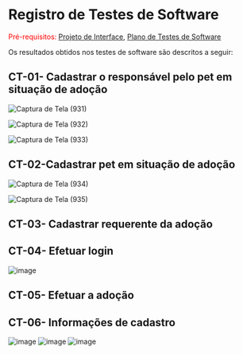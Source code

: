 # Registro de Testes de Software

<span style="color:red">Pré-requisitos: <a href="3-Projeto de Interface.md"> Projeto de Interface</a></span>, <a href="8-Plano de Testes de Software.md"> Plano de Testes de Software</a>

Os resultados obtidos nos testes de software são descritos a seguir:

## CT-01- Cadastrar o responsável pelo pet em situação de adoção


![Captura de Tela (931)](https://user-images.githubusercontent.com/117127986/236287765-59bf11c9-a53d-401c-aa5d-8d846c7be3fe.png)

![Captura de Tela (932)](https://user-images.githubusercontent.com/117127986/236287930-770ec2d7-65f6-488b-921d-7da7dc7722dd.png)

![Captura de Tela (933)](https://user-images.githubusercontent.com/117127986/236288009-6ae681a6-a42c-451b-a4fb-aeb20fd8dd39.png)



## CT-02-Cadastrar pet em situação de adoção


![Captura de Tela (934)](https://user-images.githubusercontent.com/117127986/236288632-76e56675-8a68-4bed-a6c8-eb8b51f25540.png)

![Captura de Tela (935)](https://user-images.githubusercontent.com/117127986/236288708-3d464493-2dba-45eb-bbb6-cf37a03304d3.png)


## CT-03- Cadastrar requerente da adoção

## CT-04- Efetuar login
![image](https://user-images.githubusercontent.com/95951195/236643041-74c48e32-bcda-46c3-ab4d-e6ce19bfba99.png)

## CT-05- Efetuar a adoção

## CT-06- Informações de cadastro
![image](https://user-images.githubusercontent.com/95951195/236644885-74ec14ae-00cd-4600-a285-e18092213992.png)
![image](https://user-images.githubusercontent.com/95951195/236645245-03ae7542-3b9f-4353-a8b4-91ca137f5a1b.png)
![image](https://user-images.githubusercontent.com/95951195/236645482-f06f06ac-43d6-4bdb-81ae-5584ad031c4e.png)

